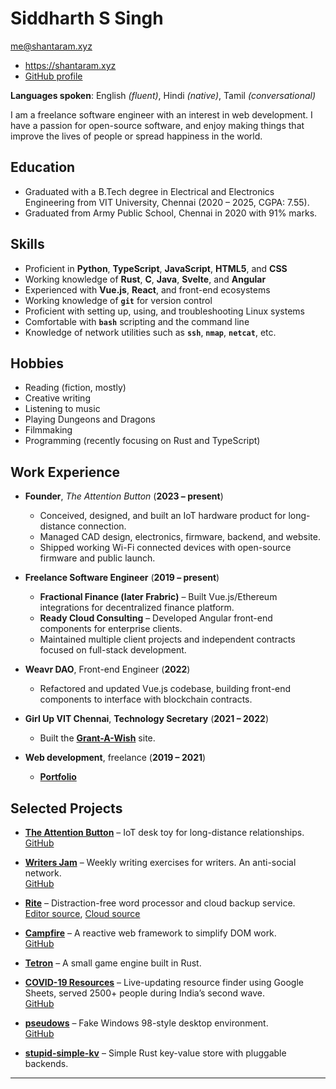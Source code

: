 # Siddharth S Singh

[me@shantaram.xyz](mailto:me@shantaram.xyz)

- <https://shantaram.xyz>
- [GitHub profile](https://github.com/xyzshantaram)

**Languages spoken**: English _(fluent)_, Hindi _(native)_, Tamil
_(conversational)_

I am a freelance software engineer with an interest in web development. I have a
passion for open-source software, and enjoy making things that improve the lives
of people or spread happiness in the world.

## Education

- Graduated with a B.Tech degree in Electrical and Electronics Engineering from
  VIT University, Chennai (2020 – 2025, CGPA: 7.55).
- Graduated from Army Public School, Chennai in 2020 with 91% marks.

## Skills

- Proficient in **Python**, **TypeScript**, **JavaScript**, **HTML5**, and
  **CSS**
- Working knowledge of **Rust**, **C**, **Java**, **Svelte**, and **Angular**
- Experienced with **Vue.js**, **React**, and front-end ecosystems
- Working knowledge of **`git`** for version control
- Proficient with setting up, using, and troubleshooting Linux systems
- Comfortable with **`bash`** scripting and the command line
- Knowledge of network utilities such as **`ssh`**, **`nmap`**, **`netcat`**,
  etc.

## Hobbies

- Reading (fiction, mostly)
- Creative writing
- Listening to music
- Playing Dungeons and Dragons
- Filmmaking
- Programming (recently focusing on Rust and TypeScript)

<!-- @block-start wkex #wk-experience -->

## Work Experience

- **Founder**, _The Attention Button_ (**2023 – present**)
  - Conceived, designed, and built an IoT hardware product for long-distance
    connection.
  - Managed CAD design, electronics, firmware, backend, and website.
  - Shipped working Wi-Fi connected devices with open-source firmware and public
    launch.

- **Freelance Software Engineer** (**2019 – present**)
  - **Fractional Finance (later Frabric)** – Built Vue.js/Ethereum integrations
    for decentralized finance platform.
  - **Ready Cloud Consulting** – Developed Angular front-end components for
    enterprise clients.
  - Maintained multiple client projects and independent contracts focused on
    full-stack development.

- **Weavr DAO**, Front-end Engineer (**2022**)
  - Refactored and updated Vue.js codebase, building front-end components to
    interface with blockchain contracts.

- **Girl Up VIT Chennai**, **Technology Secretary** (**2021 – 2022**)
  - Built the
    **[Grant-A-Wish](https://github.com/girlupvitc/grant-a-wish/tree/main/src)**
    site.

- **Web development**, freelance (**2019 – 2021**)
  - [**Portfolio**](https://shantaram.xyz/portfolio/)

<!-- @block-end wkex -->

## Selected Projects

- [**The Attention Button**](https://theattentionbutton.in) – IoT desk toy for
  long-distance relationships.\
  [GitHub](https://github.com/theattentionbutton)

- [**Writers Jam**](https://writersjam.shantaram.xyz) – Weekly writing exercises
  for writers. An anti-social network.\
  [GitHub](https://github.com/xyzshantaram/writers-jam)

- [**Rite**](https://riteapp.co.in) – Distraction-free word processor and cloud
  backup service.\
  [Editor source](https://github.com/xyzshantaram/rite),
  [Cloud source](https://github.com/xyzshantaram/rite-cloud)

- [**Campfire**](https://xyzshantaram.github.io/campfire/) – A reactive web
  framework to simplify DOM work.\
  [GitHub](https://github.com/xyzshantaram/campfire)

- [**Tetron**](https://github.com/xyzshantaram/tetron) – A small game engine
  built in Rust.

- [**COVID-19 Resources**](https://xyzshantaram.github.io/covid19-resource-site)
  – Live-updating resource finder using Google Sheets, served 2500+ people
  during India’s second wave.\
  [GitHub](https://github.com/xyzshantaram/covid19-resource-site)

- [**pseudows**](https://xyzshantaram.github.io/pseudows/) – Fake Windows
  98-style desktop environment.\
  [GitHub](https://github.com/xyzshantaram/pseudows)

- [**stupid-simple-kv**](https://github.com/xyzshantaram/stupid-simple-kv) –
  Simple Rust key-value store with pluggable backends.

---

<!-- @include cyblog-footer.html -->
